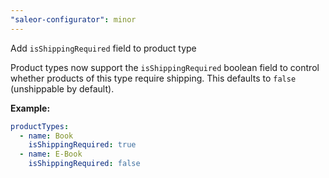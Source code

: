 ```yaml
---
"saleor-configurator": minor
---
```


Add `isShippingRequired` field to product type

Product types now support the `isShippingRequired` boolean field to control whether products of this type require shipping. This defaults to `false` (unshippable by default).

**Example:**

```yaml
productTypes:
  - name: Book
    isShippingRequired: true
  - name: E-Book
    isShippingRequired: false
```
